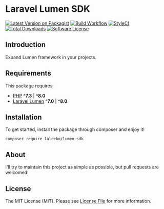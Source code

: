# Laravel Lumen SDK

[![Latest Version on Packagist][ico-version]][link-packagist]
[![Build Workflow][ico-workflow]][link-workflow]
[![StyleCI][ico-style-ci]][link-style-ci]
[![Total Downloads][ico-downloads]][link-downloads]
[![Software License][ico-license]][link-license]


## Introduction

Expand Lumen framework in your projects.

## Requirements

This package requires:

- [PHP](https://www.php.net) **^7.3** | **^8.0**
- [Laravel Lumen](https://lumen.laravel.com) **^7.0** | **^8.0**

## Installation

To get started, install the package through composer and enjoy it!

```shell
composer require lalcebo/lumen-sdk
```

## About

I'll try to maintain this project as simple as possible, but pull requests are welcomed!

## License

The MIT License (MIT). Please see [License File][link-license] for more information.

[ico-version]: https://img.shields.io/packagist/v/lalcebo/lumen-sdk.svg?style=flat-square&label=Packagist
[ico-license]: https://img.shields.io/badge/license-MIT-brightgreen.svg?style=flat-square&color=blue&label=License
[ico-downloads]: https://img.shields.io/packagist/dt/lalcebo/lumen-sdk.svg?style=flat-square&label=Downloads
[ico-workflow]: https://img.shields.io/github/workflow/status/lalcebo/lumen-sdk/Build?style=flat-square&logo=github&label=Tests
[ico-style-ci]: https://styleci.io/repos/393842504/shield?style=square

[link-packagist]: https://packagist.org/packages/lalcebo/lumen-sdk
[link-license]: LICENSE
[link-downloads]: https://packagist.org/packages/lalcebo/lumen-sdk
[link-workflow]: https://github.com/lalcebo/lumen-sdk/actions/workflows/build.yml
[link-style-ci]: https://styleci.io/repos/393842504